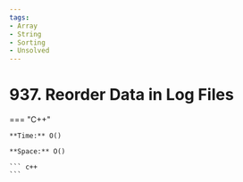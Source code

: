 ```yaml
---
tags:
- Array
- String
- Sorting
- Unsolved
---
```



# 937. Reorder Data in Log Files

=== "C++"

    **Time:** O()

    **Space:** O()

    ``` c++
    ```